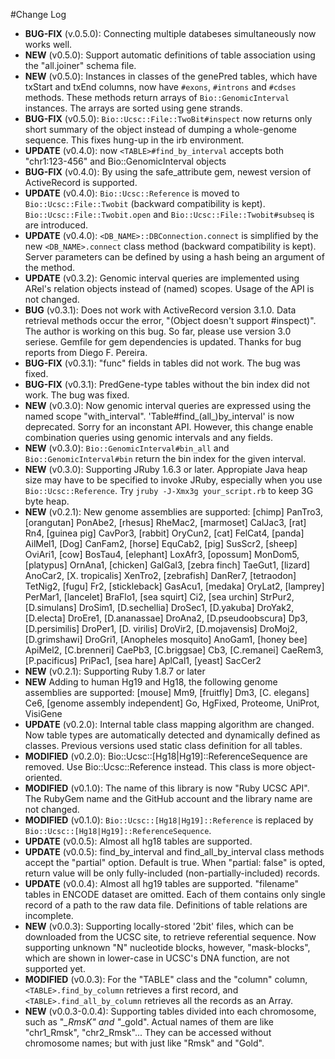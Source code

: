 #Change Log
 * **BUG-FIX** (v.0.5.0): Connecting multiple databeses simultaneously now works well.
 * **NEW** (v0.5.0): Support automatic definitions of table association using the "all.joiner" schema file.
 * **NEW** (v0.5.0): Instances in classes of the genePred tables, which have txStart and txEnd columns, now have `#exons`, `#introns` and `#cdses` methods. These methods return arrays of `Bio::GenomicInterval` instances. The arrays are sorted using gene strands.
 * **BUG-FIX** (v0.5.0): `Bio::Ucsc::File::TwoBit#inspect` now returns only short summary of the object instead of dumping a whole-genome sequence. This fixes hung-up in the irb environment.
 * **UPDATE** (v0.4.0): now `<TABLE>#find_by_interval` accepts both "chr1:123-456" and Bio::GenomicInterval objects
 * **BUG-FIX** (v0.4.0): By using the safe_attribute gem, newest version of ActiveRecord is supported.
 * **UPDATE** (v0.4.0): `Bio::Ucsc::Reference` is moved to `Bio::Ucsc::File::Twobit` (backward compatibility is kept). `Bio::Ucsc::File::Twobit.open` and `Bio::Ucsc::File::Twobit#subseq` is are introduced.
 * **UPDATE** (v0.4.0): `<DB_NAME>::DBConnection.connect` is simplified by the new `<DB_NAME>.connect` class method (backward compatibility is kept). Server parameters can be defined by using a hash being an argument of the method.
 * **UPDATE** (v0.3.2): Genomic interval queries are implemented using ARel's relation objects instead of (named) scopes. Usage of the API is not changed.
 * **BUG** (v0.3.1): Does not work with ActiveRecord version 3.1.0. Data retrieval methods occur the error, "(Object doesn't support #inspect)". The author is working on this bug. So far, please use version 3.0 seriese. Gemfile for gem dependencies is updated. Thanks for bug reports from Diego F. Pereira.
 * **BUG-FIX** (v0.3.1): "func" fields in tables did not work. The bug was fixed.
 * **BUG-FIX** (v0.3.1): PredGene-type tables without the bin index did not work. The bug was fixed.
 * **NEW** (v0.3.0): Now genomic interval queries are expressed using the named scope "with_interval". 'Table#find_(all_)by_interval' is now deprecated. Sorry for an inconstant API. However, this change enable combination queries using genomic intervals and any fields.
 * **NEW** (v0.3.0): `Bio::GenomicInterval#bin_all` and `Bio::GenomicInterval#bin` return the bin index for the given interval.
 * **NEW** (v0.3.0): Supporting JRuby 1.6.3 or later. Appropiate Java heap size may have to be specified to invoke JRuby, especially when you use `Bio::Ucsc::Reference`. Try `jruby -J-Xmx3g your_script.rb` to keep 3G byte heap.
 * **NEW** (v0.2.1): New genome assemblies are supported: [chimp] PanTro3, [orangutan] PonAbe2, [rhesus] RheMac2, [marmoset] CalJac3, [rat] Rn4, [guinea pig] CavPor3, [rabbit] OryCun2, [cat] FelCat4, [panda] AilMel1, [Dog] CanFam2, [horse] EquCab2, [pig] SusScr2, [sheep] OviAri1, [cow] BosTau4, [elephant] LoxAfr3, [opossum] MonDom5, [platypus] OrnAna1, [chicken] GalGal3, [zebra finch] TaeGut1, [lizard] AnoCar2, [X. tropicalis] XenTro2, [zebrafish] DanRer7, [tetraodon] TetNig2, [fugu] Fr2, [stickleback] GasAcu1, [medaka] OryLat2, [lamprey] PerMar1, [lancelet] BraFlo1, [sea squirt] Ci2, [sea urchin] StrPur2, [D.simulans] DroSim1, [D.sechellia] DroSec1, [D.yakuba] DroYak2, [D.electa] DroEre1, [D.ananassae] DroAna2, [D.pseudoobscura] Dp3, [D.persimilis] DroPer1, [D. virilis] DroVir2, [D.mojavensis] DroMoj2, [D.grimshawi] DroGri1, [Anopheles mosquito] AnoGam1, [honey bee] ApiMel2,  [C.brenneri] CaePb3, [C.briggsae] Cb3, [C.remanei] CaeRem3, [P.pacificus] PriPac1, [sea hare] AplCal1, [yeast] SacCer2
 * **NEW** (v0.2.1): Supporting Ruby 1.8.7 or later
 * **NEW** Adding to human Hg19 and Hg18, the following genome assemblies are supported: [mouse] Mm9, [fruitfly] Dm3, [C. elegans] Ce6, [genome assembly independent] Go, HgFixed, Proteome, UniProt, VisiGene
 * **UPDATE** (v0.2.0): Internal table class mapping algorithm are changed. Now table types are automatically detected and dynamically defined as classes. Previous versions used static class definition for all tables.
 * **MODIFIED** (v0.2.0):  Bio::Ucsc::[Hg18|Hg19]::ReferenceSequence are removed. Use Bio::Ucsc::Reference instead. This class is more object-oriented.
 * **MODIFIED** (v0.1.0): The name of this library is now "Ruby UCSC API". The RubyGem name and the GitHub account and the library name are not changed.
 * **MODIFIED** (v0.1.0): `Bio::Ucsc::[Hg18|Hg19]::Reference` is replaced by `Bio::Ucsc::[Hg18|Hg19]::ReferenceSequence`.
 * **UPDATE** (v0.0.5): Almost all hg18 tables are supported.
 * **UPDATE** (v0.0.5): find_by_interval and find_all_by_interval class methods accept the "partial" option. Default is true. When "partial: false" is opted, return value will be only fully-included (non-partially-included) records.
 * **UPDATE** (v0.0.4): Almost all hg19 tables are supported. "filename" tables in ENCODE dataset are omitted. Each of them contains only single record of a path to the raw data file. Definitions of table relations are incomplete.
 * **NEW** (v0.0.3): Supporting locally-stored '2bit' files, which can be downloaded from the UCSC site, to retrieve referential sequence. Now supporting unknown "N" nucleotide blocks, however, "mask-blocks", which are shown in lower-case in UCSC's DNA function, are not supported yet.
 * **MODIFIED** (v0.0.3): For the "TABLE" class and the "column" column, `<TABLE>.find_by_column` retrieves a first record, and `<TABLE>.find_all_by_column` retrieves all the records as an Array.
 * **NEW** (v0.0.3-0.0.4): Supporting tables divided into each chromosome, such as "*_RmsK" and "*_gold". Actual names of them are like "chr1_Rmsk", "chr2_Rmsk"... They can be accessed without chromosome names; but with just like "Rmsk" and "Gold".
